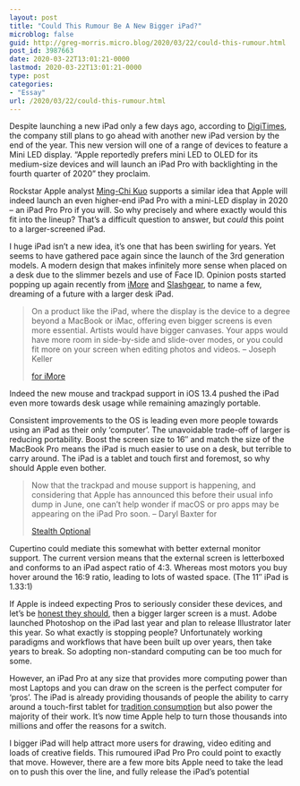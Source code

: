 ```yaml
---
layout: post
title: "Could This Rumour Be A New Bigger iPad?"
microblog: false
guid: http://greg-morris.micro.blog/2020/03/22/could-this-rumour.html
post_id: 3987663
date: 2020-03-22T13:01:21-0000
lastmod: 2020-03-22T13:01:21-0000
type: post
categories:
- "Essay"
url: /2020/03/22/could-this-rumour.html
---
```

<!--kg-card-begin: html--><p>Despite launching a new iPad only a few days ago, according to <a href="https://www.digitimes.com/news/a20200320VL201.html">DigiTimes</a>, the company still plans to go ahead with another new iPad version by the end of the year. This new version will one of a range of devices to feature a Mini LED display. “Apple reportedly prefers mini LED to OLED for its medium-size devices and will launch an iPad Pro with backlighting in the fourth quarter of 2020” they proclaim.</p>
<p>Rockstar Apple analyst <a href="https://www.macrumors.com/2020/03/03/apple-14-1-inch-macbook-pro-mini-led/">Ming-Chi Kuo</a> supports a similar idea that Apple will indeed launch an even higher-end iPad Pro with a mini-LED display in 2020 – an iPad Pro Pro if you will. So why precisely and where exactly would this fit into the lineup? That’s a difficult question to answer, but <em>could </em>this point to a larger-screened iPad.</p>
<p>I huge iPad isn’t a new idea, it’s one that has been swirling for years. Yet seems to have gathered pace again since the launch of the 3rd generation models. A modern design that makes infinitely more sense when placed on a desk due to the slimmer bezels and use of Face ID. Opinion posts started popping up again recently from <a href="https://www.imore.com/why-its-time-bigger-ipads">iMore</a> and <a href="https://www.slashgear.com/is-it-time-for-an-even-bigger-ipad-pro-19613750/">Slashgear</a>, to name a few, dreaming of a future with a larger desk iPad.</p>
<blockquote><p>On a product like the iPad, where the display is the device to a degree beyond a MacBook or iMac, offering even bigger screens is even more essential. Artists would have bigger canvases. Your apps would have more room in side-by-side and slide-over modes, or you could fit more on your screen when editing photos and videos. – Joseph Keller</p>
<p><a href="https://www.imore.com/why-its-time-bigger-ipads">for iMore</a></p></blockquote>
<p>Indeed the new mouse and trackpad support in iOS 13.4 pushed the iPad even more towards desk usage while remaining amazingly portable.</p>
<p>Consistent improvements to the OS is leading even more people towards using an iPad as their only ‘computer’. The unavoidable trade-off of larger is reducing portability. Boost the screen size to 16″ and match the size of the MacBook Pro means the iPad is much easier to use on a desk, but terrible to carry around. The iPad is a tablet and touch first and foremost, so why should Apple even bother.</p>
<blockquote><p>Now that the trackpad and mouse support is happening, and considering that Apple has announced this before their usual info dump in June, one can’t help wonder if macOS or pro apps may be appearing on the iPad Pro soon. – Daryl Baxter for</p>
<p><a href="https://stealthoptional.com/tech/the-new-ipad-pro-and-ipados-14-could-massively-evolve-the-ipad/">Stealth Optional</a></p></blockquote>
<p>Cupertino could mediate this somewhat with better external monitor support. The current version means that the external screen is letterboxed and conforms to an iPad aspect ratio of 4:3. Whereas most motors you buy hover around the 16:9 ratio, leading to lots of wasted space. (The 11″ iPad is 1.33:1)</p>
<p>If Apple is indeed expecting Pros to seriously consider these devices, and let’s be <a href="https://stealthoptional.com/tech/the-new-ipad-pro-and-ipados-14-could-massively-evolve-the-ipad/">honest they should</a>, then a bigger larger screen is a must. Adobe launched Photoshop on the iPad last year and plan to release Illustrator later this year. So what exactly is stopping people? Unfortunately working paradigms and workflows that have been built up over years, then take years to break. So adopting non-standard computing can be too much for some.</p>
<p>However, an iPad Pro at any size that provides more computing power than most Laptops and you can draw on the screen is the perfect computer for ‘pros’. The iPad is already providing thousands of people the ability to carry around a touch-first tablet for <a href="https://gr36.com/the-ipad-goes-full-circle/">tradition consumption</a> but also power the majority of their work. It’s now time Apple help to turn those thousands into millions and offer the reasons for a switch.</p>
<p>I bigger iPad will help attract more users for drawing, video editing and loads of creative fields. This rumoured iPad Pro Pro could point to exactly that move. However, there are a few more bits Apple need to take the lead on to push this over the line, and fully release the iPad’s potential</p>
<!--kg-card-end: html-->
